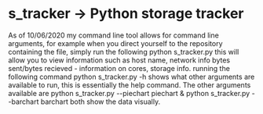 # s_tracker -> Python storage tracker
As of 10/06/2020 my command line tool allows for command line arguments, for example when you direct yourself to the repository containing the file, simply run the following python s_tracker.py this will allow you to view information such as host name, network info bytes sent/bytes recieved - information on cores, storage info. running the following command python s_tracker.py -h shows what other arguments are available to run, this is essentially the help command. The other arguments available are python s_tracker.py --piechart piechart & python s_tracker.py --barchart barchart both show the data visually.
